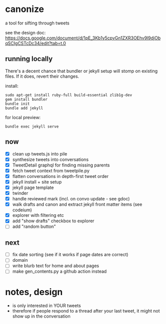 # canonize
a tool for sifting through tweets

see the design doc: https://docs.google.com/document/d/1pE_3Kb1y5cpvGn1ZXR3OEhv9l9djObqSCIgCSTcDc34/edit?tab=t.0

## running locally

There's a decent chance that bundler or jekyll setup will stomp on existing files. If it does, revert their changes.

install:
```
sudo apt-get install ruby-full build-essential zlib1g-dev
gem install bundler
bundle init
bundle add jekyll
```

for local preview:
```
bundle exec jekyll serve
```

## now

- [x] clean up tweets.js into pile
- [x] synthesize tweets into conversations
- [x] TweetDetail graphql for finding missing parents
- [x] fetch tweet context from tweetpile.py
- [x] flatten conversations in depth-first tweet order
- [x] jekyll install + site setup
- [x] jekyll page template
- [x] twinder
- [x] handle reviewed mark (incl. on convo update - see gdoc)
- [x] walk drafts and canon and extract jekyll front matter items (see codeium)
- [x] explorer with filtering etc
- [x] add "show drafts" checkbox to explorer
- [ ] add "random button"

## next

- [ ] fix date sorting (see if it works if page dates are correct)
- [ ] domain
- [ ] write blurb text for home and about pages
- [ ] make gen_contents.py a github action instead

# notes, design

- is only interested in YOUR tweets
- therefore if people respond to a thread after your last tweet, it might not show up in the conversation